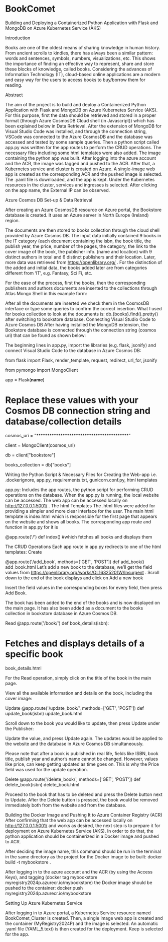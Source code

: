 # BookComet
Building and Deploying a Containerized Python Application with Flask and MongoDB on Azure Kubernetes Service (AKS)

Introduction

Books are one of the oldest means of sharing knowledge in human history. From ancient scrolls to kindles, there has always been a similar pattern: words and sentences, symbols, numbers, visualizations, etc. This shows the importance of finding an effective way to represent, share and store these blocks of knowledge, called books.
Considering the advances of Information Technology (IT), cloud-based online applications are a modern and easy way for the users to access books to buy/borrow them for reading.


Abstract

The aim of the project is to build and deploy a Containerized Python Application with Flask and MongoDB on Azure Kubernetes Service (AKS). 
For this purpose, first the data should be retrieved and stored in a proper format (through Azure CosmosDB Cloud shell (in Javascript)) which has been explained below in Data Retrieval. 
After the extension of MongoDB for Visual Studio Code was installed, and through the connection string, VSCode was connected to the Azure CosmosDB and the database was accessed and tested by some sample queries. 
Then a python script called app.py was written for the app routes to perform the CRUD operations. The necessary files including some html templates were also added.
The image containing the python app was built. After logging into the azure account and the ACR, the image was tagged and pushed to the ACR.
After that, a Kubernetes service and cluster is created on Azure. A single-image web app is created as the corresponding ACR and the pushed image is selected. The .yaml file is downloaded, and the app is kept.
Under the Kubernetes resources in the cluster, services and ingresses is selected. After clicking on the app name, the External IP can be observed.

Azure Cosmos DB Set-up & Data Retrieval

After creating an Azure CosmosDB resource on Azure portal,  the Bookstore database is created. It uses an Azure server in North Europe (Ireland) region.
 
The documents are then stored to books collection through the cloud shell provided by Azure Cosmos DB.
The input data initially contained 9 books in the IT category (each document containing the isbn, the book title, the publish year, the price, number of the pages, the category, the link to the cover image of the book, the publisher info. (name and location) with 9 distinct authors in total and 6 distinct publishers and their location. Later, more data was retrieved from https://openlibrary.org/ . For the distinction of the added and initial data, the books added later are from categories different from ‘IT’, e.g. Fantasy, Sci Fi, etc.

For the ease of the process, first the books, then the corresponding publishers and authors documents are inserted to the collections through Atlas Mongo Shell in this example form:

After all the documents are inserted we check them in the CosmosDB interface or type some queries to confirm the correct insertion. What I used for books collection to look at the documents is: db.{books}.find().pretty() after switching to bookstore database.
Connecting Visual Studio Code to Azure Cosmos DB
After having installed the MongoDB extension, the Bookstore database is connected through the connection string (cosmos uri) that can be found as shown below:

The beginning lines in app.py, import the libraries (e.g. flask, jsonify) and connect Visual Studio Code to the database in Azure Cosmos DB:

from flask import Flask, render_template, request, redirect, url_for, jsonify

from pymongo import MongoClient

app = Flask(__name__)

# Replace these values with your Cosmos DB connection string and database/collection details

cosmos_uri = "******************************************"

client = MongoClient(cosmos_uri)

db = client["bookstore"]

books_collection = db["books"]


Writing the Python Script & Necessary Files for Creating the Web-app
i.e. .dockerignore, app.py, requirements.txt, gunicorn.conf.py, html templates

app.py: 
Includes the app routes, the python script for performing CRUD operations on the database. When the app.py is running, the local website can be accessed. The web app can be accessed locally on http://127.0.0.1:5001/ .
The html Templates 
The .html files were added for providing a simpler and more clear interface for the user.
 The main html template is index.html which is responsible for the first page that appears on the website and shows all books. The corresponding app route and function in app.py for it is 
 
@app.route('/')
def index() #which fetches all books and displays them


The CRUD Operations
Each app route in app.py redirects to one of the html templates:
Create

@app.route('/add_book', methods=['GET', 'POST'])
def add_book()
add_book.html
Let’s add a new book to the database, we’ll get the field values from https://openlibrary.org/works/OL16325201W/Insurgent .
Scroll down to the end of the book displays and click on Add a new book

Insert the field values in the corresponding boxes for every field, then press Add Book. 

The book has been added to the end of the books and is now displayed on the main page. 
It has also been added as a document to the books collection in bookstore database in Azure Cosmos DB.

Read
@app.route('/book/<isbn>')
def book_details(isbn): 
# Fetches and displays details of a specific book
book_details.html

For the Read operation, simply click on the title of the book in the main page.

View all the available information and details on the book, including the cover image:

Update
@app.route('/update_book/<isbn>', methods=['GET', 'POST'])
def update_book(isbn)
update_book.html

Scroll down to the book you would like to update, then press Update under the Publisher:

Update the value, and press Update again. The updates would be applied to the website and the database in Azure Cosmos DB simultaneously.

Please note that after a book is published in real life, fields like ISBN, book title, publish year and author’s name cannot be changed. However, values like price, can keep getting updated as time goes on. This is why the Price field was used for the update operation.

Delete
@app.route('/delete_book/<isbn>', methods=['GET', 'POST'])
def delete_book(isbn)
delete_book.html

Proceed to the book that has to be deleted and press the Delete button next to Update. After the Delete button is pressed, the book would be removed immediately both from the website and from the database.


Building the Docker Image and Pushing It to Azure Container Registry (ACR)
After confirming that the web app can be accessed locally on http://127.0.0.1:5001/ and works as desired, the next step is to prepare it for deployment on Azure Kubernetes Service (AKS).
In order to do that, the python application should be containerized in a Docker image and pushed to ACR.

After deciding the image name, this command should be run in the terminal in the same directory as the project for the Docker image to be built: 
docker build -t mybookstore .

After logging in to the azure account and the ACR (by using the Access Keys), and tagging (docker tag mybookstore myregistry2024p.azurecr.io/mybookstore) the Docker image should be pushed to the container: docker push myregistry2024p.azurecr.io/mybookstore

Setting Up Azure Kubernetes Service

After logging in to Azure portal, a Kubernetes Service resource named BookComet_Cluster is created. Then, a single image web app is created and the container (MyRegistry2024P) and the image is selected. An automatic .yaml file (YAML_5.text) is then created for the deployment. Keep is selected for the app.

